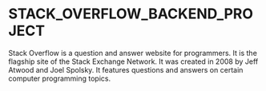 # STACK_OVERFLOW_BACKEND_PROJECT
 Stack Overflow is a question and answer website for programmers. It is the flagship site of the Stack Exchange Network. It was created in 2008 by Jeff Atwood and Joel Spolsky. It features questions and answers on certain computer programming topics.
